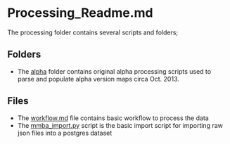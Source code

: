 Processing_Readme.md
==============

The processing folder contains several scripts and folders;

Folders
-------

- The [alpha](https://github.com/feomike/mmba_viz_processing/tree/master/processing/alpha) folder contains original alpha processing scripts used to parse and populate alpha version maps circa Oct. 2013.


Files
-----
- The [workflow.md]() file contains basic workflow to process the data
- The [mmba_import.py]() script is the basic import script for importing raw json files into a postgres dataset
